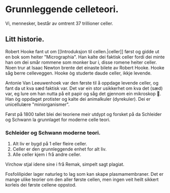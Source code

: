 # Grunnleggende celleteori.

Vi, mennesker, består av omtrent 37 trillioner celler.


## Litt historie.
Robert Hooke fant ut om [[Introduksjon til cellen.|celler]] først og gidde ut en bok som heiter "Micrographia". Han kalte dei faktisk celler fordi dei minte han om dei smår rommene som monker bur i, disse romene heiter celler. Noen trur at Isaac Newton brente det einaste bilete av Robert Hooke. Hooke såg berre celleveggen. Hooke òg studerte daude celler, ikkje levende.

Antonie Van Leeuwenhoek var den første til å oppdage levende celler, og fant da ut kva sæd faktisk var. Det var ein stor usikkerhet om kva det (sæd) var, eg lure om han nutta på eit papir og såg det gjennom ein mikroskop 🧐.  Han òg oppdaget protister og kalte dei animalkuler (dyrekuler). Dei er unicellulære "miniorganismer".

Først på 1800 tallet blei dei teoriene meir utdypt og forsket på da Schleider og Schwann la grunnlaget for moderne celle teori.

### Schleider og Schwann moderne teori.
1. Alt liv er bygd på $1$ eller fleire celler.
2. Celler er den grunnleggende enhet for alt liv.
3. Alle celler kjem i frå andre celler.


Virchow stjal idene sine i frå Remak, simpelt sagt plagiat. 

Fosfolilipider lager naturleg to lag som kan skape plasmamembraner. Det er mange ulike teorier om den aller første cellen, men ingen veit heilt sikkert korleis dei første cellene oppstod.